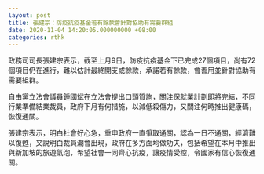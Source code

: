 ```yaml
---
layout: post
title: 張建宗：防疫抗疫基金若有餘款會針對協助有需要群組
date: 2020-11-04 14:20:05.000000000 +08:00
categories: rthk
---
```


政務司司長張建宗表示，截至上月9日，防疫抗疫基金下已完成27個項目，尚有72個項目仍在進行，難以估計最終開支或餘款，承諾若有餘款，會善用並針對協助有需要組群。

自由黨立法會議員鍾國斌在立法會提出口頭質詢，關注保就業計劃即將完結，不同行業準備結業裁員，政府下月有何措施，以減低殺傷力，又關注何時推出健康碼，恢復通關。

張建宗表示，明白社會好心急，重申政府一直爭取通關，認為一日不通關，經濟難以復甦，又說明白裁員潮會出現，政府在多方面均做功夫，包括希望在本月中推出與新加坡的旅遊氣泡，希望社會一同齊心抗疫，讓疫情受控，令國家有信心恢復通關。
